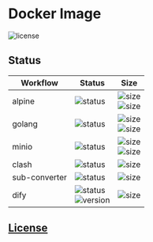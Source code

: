 # Docker Image

![license](https://img.shields.io/github/license/starudream/docker-image?style=for-the-badge)

## Status

| Workflow       | Status                                                                                                                                                                                                        | Size                                                                                                                                                                                                                      |
|----------------|---------------------------------------------------------------------------------------------------------------------------------------------------------------------------------------------------------------|---------------------------------------------------------------------------------------------------------------------------------------------------------------------------------------------------------------------------|
| alpine         | ![status](https://img.shields.io/github/actions/workflow/status/starudream/docker-image/alpine.yml?style=for-the-badge)                                                                                       | ![size](https://img.shields.io/docker/image-size/starudream/alpine?style=for-the-badge&label=alpine)<br/>![size](https://img.shields.io/docker/image-size/starudream/alpine-glibc?style=for-the-badge&label=alpine-glibc) |
| golang         | ![status](https://img.shields.io/github/actions/workflow/status/starudream/docker-image/golang.yml?style=for-the-badge)                                                                                       | ![size](https://img.shields.io/docker/image-size/starudream/golang?style=for-the-badge&label=golang)<br/>![size](https://img.shields.io/docker/image-size/starudream/golang-devel?style=for-the-badge&label=golang-devel) |
| minio          | ![status](https://img.shields.io/github/actions/workflow/status/starudream/docker-image/minio.yml?style=for-the-badge)                                                                                        | ![size](https://img.shields.io/docker/image-size/starudream/minio/raw?style=for-the-badge&label=minio-raw)<br/>![size](https://img.shields.io/docker/image-size/starudream/minio/ui?style=for-the-badge&label=minio-ui)   |
| clash          | ![status](https://img.shields.io/github/actions/workflow/status/starudream/docker-image/clash.yml?style=for-the-badge)                                                                                        | ![size](https://img.shields.io/docker/image-size/starudream/clash?style=for-the-badge&label=clash)                                                                                                                        |
| sub-converter  | ![status](https://img.shields.io/github/actions/workflow/status/starudream/docker-image/sub-converter.yml?style=for-the-badge)                                                                                | ![size](https://img.shields.io/docker/image-size/starudream/sub-converter?style=for-the-badge&label=sub-converter)                                                                                                        |
| dify           | ![status](https://img.shields.io/github/actions/workflow/status/starudream/docker-image/dify.yml?style=for-the-badge)<br/>![version](https://img.shields.io/docker/v/starudream/dify-web?style=for-the-badge) | ![size](https://img.shields.io/docker/image-size/starudream/dify-web?style=for-the-badge&label=dify-web)                                                                                                                  |

## [License](./LICENSE)
